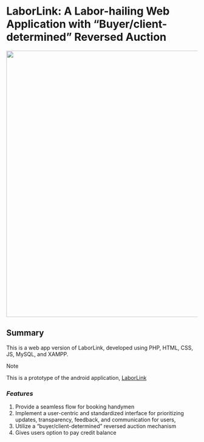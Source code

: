 # LaborLink: A Labor-hailing Web Application with “Buyer/client-determined” Reversed Auction

<p align="center">
  <img src="https://github.com/user-attachments/assets/8c7a0e31-585b-4e52-adba-d54bbdf25623" width="700" />
</p>

## Summary

This is a web app version of LaborLink, developed using PHP, HTML, CSS, JS, MySQL, and XAMPP. 

> [!NOTE]
> This is a prototype of the android application, 
> [LaborLink](https://github.com/raygncio/LaborLink)

### *Features*

1. Provide a seamless flow for booking handymen
2. Implement a user-centric and standardized interface for prioritizing updates, transparency, feedback, and communication for users,
3. Utilize a “buyer/client-determined” reversed auction mechanism
4. Gives users option to pay credit balance


